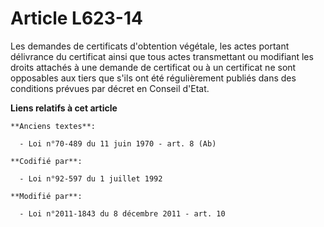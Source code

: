 # Article L623-14

Les demandes de certificats d'obtention végétale, les actes portant délivrance du certificat ainsi que tous actes
transmettant ou modifiant les droits attachés à une demande de certificat ou à un certificat ne sont opposables aux tiers que
s'ils ont été régulièrement publiés dans des conditions prévues par décret en Conseil d'Etat.

**Liens relatifs à cet article**

	**Anciens textes**:

	  - Loi n°70-489 du 11 juin 1970 - art. 8 (Ab)

	**Codifié par**:

	  - Loi n°92-597 du 1 juillet 1992

	**Modifié par**:

	  - Loi n°2011-1843 du 8 décembre 2011 - art. 10

